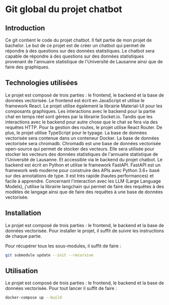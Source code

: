 # Git global du projet chatbot

## Introduction

Ce git contient le code du projet chatbot. Il fait partie de mon projet de bachelor. Le but de ce projet est de créer un chatbot qui permet de répondre à des questions sur des données statistiques. Le chatbot sera capable de répondre à des questions sur des données statistiques provenant de l'annuaire statistique de l'Université de Lausanne ainsi que de faire des graphiques.

## Technologies utilisées

Le projet est composé de trois parties : le frontend, le backend et la base de données vectorisée. Le frontend est écrit en JavaScript et utilise le framework React. Le projet utilise également la librairie Material-UI pour les composants graphiques. Les interactions avec le backend pour la partie chat en temps réel sont gérées par la librairie Socket.io. Tandis que les interactions avec le backend pour autre chose que le chat se fera via des requêtes HTTP. Pour la gestion des routes, le projet utilise React Router. De plus, le projet utilise TypeScript pour le typage. La base de données vectorisée sera contenue dans un conteneur Docker. La base de données vectorisée sera chromadb. Chromadb est une base de données vectorisée open-source qui permet de stocker des vecteurs. Elle sera utilisée pour stocker les vecteurs des données statistiques de l'annuaire statistique de l'Université de Lausanne. Et accessible via le backend du projet chatbot. Le backend est écrit en Python et utilise le framework FastAPI. FastAPI est un framework web moderne pour construire des APIs avec Python 3.6+ basé sur des annotations de type. Il est très rapide (hautes performances) et facile à apprendre. Concernant l'interaction avec les LLM (Large Language Models), j'utilise la librairie langchain qui permet de faire des requêtes à des modèles de langage ainsi que de faire des requêtes à une base de données vectorisée.

## Installation

Le projet est composé de trois parties : le frontend, le backend et la base de données vectorisée. Pour installer le projet, il suffit de suivre les instructions de chaque partie.

Pour récupérer tous les sous-modules, il suffit de faire :

```bash
git submodule update --init --recursive
```

## Utilisation

Le projet est composé de trois parties : le frontend, le backend et la base de données vectorisée. Pour tout lancer il suffit de faire : 

```bash
docker-compose up --build
```
